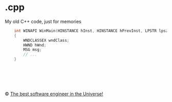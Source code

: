 # .cpp
My old C++ code, just for memories 

```C++
    int WINAPI WinMain(HINSTANCE hInst, HINSTANCE hPrevInst, LPSTR lpszCmdLine, int nCmdShow)
    {
        WNDCLASSEX wndClass;
        HWND hWnd;
        MSG msg;
        // ...
    }
```

&nbsp;
============
&copy; [The best software engineer in the Universe!](http://metlinskyi.com/)
